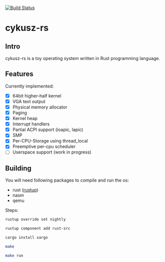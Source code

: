 [![Build Status](https://travis-ci.org/rafalmiel/cykusz-rs.svg?branch=master)](https://travis-ci.org/rafalmiel/cykusz-rs)

# cykusz-rs

## Intro

cykusz-rs is a toy operating system written in Rust programming language.

## Features

Currently implemented:

- [x] 64bit higher-half kernel
- [x] VGA text output
- [x] Physical memory allocator
- [x] Paging
- [x] Kernel heap
- [x] Interrupt handlers
- [x] Partial ACPI support (ioapic, lapic)
- [x] SMP
- [x] Per-CPU-Storage using thread_local
- [x] Preemptive per-cpu scheduler
- [ ] Userspace support (work in progress)

## Building

You will need following packages to compile and run the os:
* rust ([rustup](https://rustup.rs/))
* nasm
* qemu

Steps:
```bash
rustup override set nightly

rustup component add rust-src

cargo install xargo

make

make run
```

